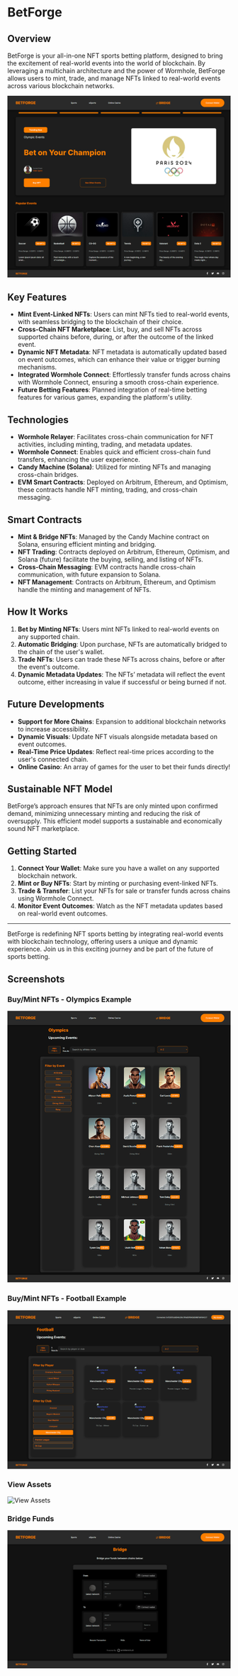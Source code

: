 # BetForge

## Overview

BetForge is your all-in-one NFT sports betting platform, designed to bring the excitement of real-world events into the world of blockchain. By leveraging a multichain architecture and the power of Wormhole, BetForge allows users to mint, trade, and manage NFTs linked to real-world events across various blockchain networks.

![Homepage](src/assets/homepage.png)

## Key Features

- **Mint Event-Linked NFTs**: Users can mint NFTs tied to real-world events, with seamless bridging to the blockchain of their choice.
- **Cross-Chain NFT Marketplace**: List, buy, and sell NFTs across supported chains before, during, or after the outcome of the linked event.
- **Dynamic NFT Metadata**: NFT metadata is automatically updated based on event outcomes, which can enhance their value or trigger burning mechanisms.
- **Integrated Wormhole Connect**: Effortlessly transfer funds across chains with Wormhole Connect, ensuring a smooth cross-chain experience.
- **Future Betting Features**: Planned integration of real-time betting features for various games, expanding the platform's utility.

## Technologies

- **Wormhole Relayer**: Facilitates cross-chain communication for NFT activities, including minting, trading, and metadata updates.
- **Wormhole Connect**: Enables quick and efficient cross-chain fund transfers, enhancing the user experience.
- **Candy Machine (Solana)**: Utilized for minting NFTs and managing cross-chain bridges.
- **EVM Smart Contracts**: Deployed on Arbitrum, Ethereum, and Optimism, these contracts handle NFT minting, trading, and cross-chain messaging.

## Smart Contracts

- **Mint & Bridge NFTs**: Managed by the Candy Machine contract on Solana, ensuring efficient minting and bridging.
- **NFT Trading**: Contracts deployed on Arbitrum, Ethereum, Optimism, and Solana (future) facilitate the buying, selling, and listing of NFTs.
- **Cross-Chain Messaging**: EVM contracts handle cross-chain communication, with future expansion to Solana.
- **NFT Management**: Contracts on Arbitrum, Ethereum, and Optimism handle the minting and management of NFTs.

## How It Works

1. **Bet by Minting NFTs**: Users mint NFTs linked to real-world events on any supported chain.
2. **Automatic Bridging**: Upon purchase, NFTs are automatically bridged to the chain of the user's wallet.
3. **Trade NFTs**: Users can trade these NFTs across chains, before or after the event's outcome.
4. **Dynamic Metadata Updates**: The NFTs’ metadata will reflect the event outcome, either increasing in value if successful or being burned if not.

## Future Developments

- **Support for More Chains**: Expansion to additional blockchain networks to increase accessibility.
- **Dynamic Visuals**: Update NFT visuals alongside metadata based on event outcomes.
- **Real-Time Price Updates**: Reflect real-time prices according to the user's connected chain.
- **Online Casino**: An array of games for the user to bet their funds directly!

## Sustainable NFT Model

BetForge’s approach ensures that NFTs are only minted upon confirmed demand, minimizing unnecessary minting and reducing the risk of oversupply. This efficient model supports a sustainable and economically sound NFT marketplace.

## Getting Started

1. **Connect Your Wallet**: Make sure you have a wallet on any supported blockchain network.
2. **Mint or Buy NFTs**: Start by minting or purchasing event-linked NFTs.
3. **Trade & Transfer**: List your NFTs for sale or transfer funds across chains using Wormhole Connect.
4. **Monitor Event Outcomes**: Watch as the NFT metadata updates based on real-world event outcomes.

---

BetForge is redefining NFT sports betting by integrating real-world events with blockchain technology, offering users a unique and dynamic experience. Join us in this exciting journey and be part of the future of sports betting.

## Screenshots

### Buy/Mint NFTs - Olympics Example
![Buy/Mint Olympics](src/assets/buy-mint_olympics.png)

### Buy/Mint NFTs - Football Example
![Buy/Mint Football](src/assets/buy-mint_football.png)

### View Assets
![View Assets](src/assets/view-assets.png)

### Bridge Funds
![Bridge Funds](src/assets/bridge.png)
